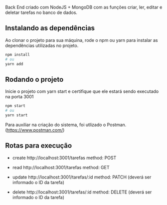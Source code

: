 Back End criado com NodeJS + MongoDB com as funções criar, ler, editar e deletar tarefas no banco de dados.

## Instalando as dependências

Ao clonar o projeto para sua máquina, rode o npm ou yarn para instalar as dependências utilizadas no projeto.

```bash
npm install
# ou
yarn add
```

## Rodando o projeto

Inicie o projeto com yarn start e certifique que ele estará sendo executado na porta 3001

```bash
npm start
# ou
yarn start
```

Para auxiliar na criação do sistema, foi utlizado o Postman.
(https://www.postman.com/)


## Rotas para execução
- create
http://localhost:3001/tarefas
method: POST

- read
http://localhost:3001/tarefas
method: GET

- update
http://localhost:3001/tarefas/:id
method: PATCH
(deverá ser informado o ID da tarefa)

- delete
http://localhost:3001/tarefas/:id
method: DELETE
(deverá ser informado o ID da tarefa)